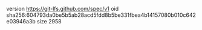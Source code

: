 version https://git-lfs.github.com/spec/v1
oid sha256:604793da0be5b5ab28acd5fdd8b5be331fbea4b14157080b010c642e03946a3b
size 2958
